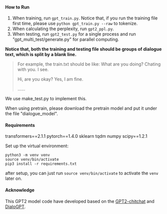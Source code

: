 #### How to Run

1. When training, run `gpt_train.py`. Notice that, if you run the training file first time, please use `python gpt_train.py --raw` to tokenize.
2. When calculating the perplexity, run `gpt2_ppl.py`.
3. When testing, run `gpt2_test.py` for a single process and run "gpt_multi_test/generate.py" for parallel computing.

**Notice that, both the training and testing file should be groups of dialogue text, which is split by a blank line.**

> For example, the train.txt should be like:
> What are you doing?
> Chating with you.
> I see.
>
> Hi, are you okay?
> Yes, I am fine.
>
> ......

We use make_test.py to implement this.

When using pretrain, please download the pretrain model and put it under the file "dialogue_model".



#### Requirements
transformers==2.1.1
pytorch==1.4.0
sklearn
tqdm
numpy
scipy==1.2.1

Set up the virtual environment:

```
python3 -m venv venv
source venv/bin/activate
pip3 install -r requirements.txt
```

after setup, you can just run `source venv/bin/activate` to activate the `venv` later on.

#### Acknowledge

This GPT2 model code have developed based on the [GPT2-chitchat](https://github.com/yangjianxin1/GPT2-chitchat) and [DialoGPT](https://github.com/microsoft/DialoGPT).

